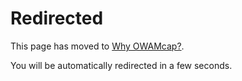 # Redirected

This page has moved to [Why OWAMcap?](./owamcap_introduction.md).

You will be automatically redirected in a few seconds.

<script>
window.location.href = "./owamcap_introduction.html";
</script>

<meta http-equiv="refresh" content="1;url=./owamcap_introduction.html">
